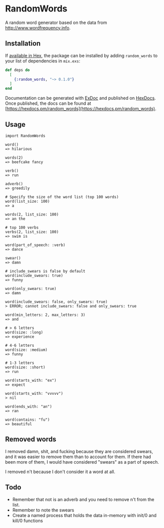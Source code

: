# RandomWords

A random word generator based on the data from http://www.wordfrequency.info.

## Installation

If [available in Hex](https://hex.pm/docs/publish), the package can be installed
by adding `random_words` to your list of dependencies in `mix.exs`:

```elixir
def deps do
  [
    {:random_words, "~> 0.1.0"}
  ]
end
```

Documentation can be generated with [ExDoc](https://github.com/elixir-lang/ex_doc)
and published on [HexDocs](https://hexdocs.pm). Once published, the docs can
be found at [https://hexdocs.pm/random_words](https://hexdocs.pm/random_words).

## Usage

```
import RandomWords

word()
=> hilarious

words(2)
=> beefcake fancy

verb()
=> run

adverb()
=> greedily

# Specify the size of the word list (top 100 words)
word(list_size: 100)
=> a

words(2, list_size: 100)
=> an the

# top 100 verbs
verbs(2, list_size: 100)
=> swim is

word(part_of_speech: :verb)
=> dance

swear()
=> damn

# include_swears is false by default
word(include_swears: true)
=> funny

word(only_swears: true)
=> damn

word(include_swears: false, only_swears: true)
> ERROR; cannot include_swears: false and only_swears: true

word(min_letters: 2, max_letters: 3)
=> and

# > 6 letters
word(size: :long)
=> experience

# 4-6 letters
word(size: :medium)
=> funny

# 1-3 letters
word(size: :short)
=> run

word(starts_with: "ex")
=> expect

word(starts_with: "vvvvv")
> nil

word(ends_with: "an")
=> ran

word(contains: "fu")
=> beautiful
```

## Removed words

I removed damn, shit, and fucking because they are considered swears, and it was easier to remove them than to account for them. If there had been more of them, I would have considered "swears" as a part of speech.

I removed n't because I don't consider it a word at all.

## Todo

* Remember that not is an adverb and you need to remove n't from the list.
* Remember to note the swears
* Create a named process that holds the data in-memory with init/0 and kill/0 functions